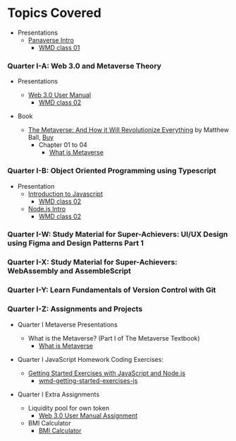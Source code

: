 # Topics Covered

- Presentations
  - [Panaverse Intro](https://docs.google.com/presentation/d/12C1s4UBTlR9nZNEkRE6aAuGeRA3s92jx-8nJKo9jdH4/edit?usp=sharing)
    - [WMD class 01](../Lectures/Onsite/01%20WMD%20at%20UMT/class_01-20221002/)

### Quarter I-A: Web 3.0 and Metaverse Theory

- Presentations

  - [Web 3.0 User Manual](https://docs.google.com/presentation/d/1FSbr9aJwO0-fmZHqWy_eHO2N_jwJLmQCy4cG8rd4ctw/edit?usp=sharing)
    - [WMD class 02](../Lectures/Onsite/01%20WMD%20at%20UMT/class_02-20221014/web3.0UserManual/)

- Book
  - [The Metaverse: And How it Will Revolutionize Everything](https://www.amazon.com/Metaverse-How-Will-Revolutionize-Everything/dp/1324092033/ref=sr_1_4) by Matthew Ball, [Buy](https://www.matthewball.vc/metaversebook)
    - Chapter 01 to 04
      - [What is Metaverse](https://docs.google.com/presentation/d/1ky2jl8Cyg37EOzzAqB-Dili2l836mXgcRP0IC5H_L3I/edit?usp=sharing)

### Quarter I-B: Object Oriented Programming using Typescript

- Presentation
  - [Introduction to Javascript](https://docs.google.com/presentation/d/18b2jZ1PIjhgnsrvl7LuuaZcKhzhyx26d9mV9KrtT5TE/edit#slide=id.gcb9a0b074_1_0)
    - [WMD class 02](../Lectures/Onsite/01%20WMD%20at%20UMT/class_02-20221014/javaScript/)
  - [Node.js Intro](https://docs.google.com/presentation/d/1eOLJTN0FyVAw6lMUvA_XYLORKnudWXyzXsB6sg5oPIs/edit?usp=sharing)
    - [WMD class 02](../Lectures/Onsite/01%20WMD%20at%20UMT/class_02-20221014/hassanNode/)

### Quarter I-W: Study Material for Super-Achievers: UI/UX Design using Figma and Design Patterns Part 1

### Quarter I-X: Study Material for Super-Achievers: WebAssembly and AssembleScript

### Quarter I-Y: Learn Fundamentals of Version Control with Git

### Quarter I-Z: Assignments and Projects

- Quarter I Metaverse Presentations

  - What is the Metaverse? (Part I of The Metaverse Textbook)
    - [What is Metaverse](https://docs.google.com/presentation/d/1ky2jl8Cyg37EOzzAqB-Dili2l836mXgcRP0IC5H_L3I/edit?usp=sharing)

- Quarter I JavaScript Homework Coding Exercises:

  - [Getting Started Exercises with JavaScript and Node.js](https://github.com/panacloud-modern-global-apps/typescript-node-projects/blob/main/getting-started-exercises.md)
    - [wmd-getting-started-exercises-js](https://github.com/hassan-ak/wmd-getting-started-exercises-js)

- Quarter I Extra Assignments
  - Liquidity pool for own token
    - [Web 3.0 User Manual Assignment](../Lectures/Onsite/01%20WMD%20at%20UMT/class_02-20221014/assignment/)
  - BMI Calculator
    - [BMI Calculator](../Lectures/Online/02%20Project-Based%20Programming%20By%20Hira%20Khan%20and%20Adil%20Altaf/assignments/class_01-20221008/)
